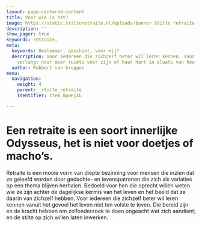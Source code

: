 ```yaml
---
layout: page-centered-content
title: Voor wie is het?
image: https://static.stilteretraite.nl/uploads/banner Stilte retraite.jpg
description: ''
show_pager: true
keywords: retraite,
meta:
  keywords: Deelnemer, geschikt, voor mij?
  description: Voor iedereen die zichzelf beter wil leren kennen. Voor iedereen die
    verlangt naar meer ruimte voor zijn of haar hart in plaats van hoofd.
  author: Robbert van bruggen
menu:
  navigation:
    weight: 4
    parent: _stilte_retraite
    identifier: item_8pwHjXG

---
```

# Een retraite is een soort innerlijke Odysseus, het is niet voor doetjes of macho’s.

Retraite is een mooie vorm van diepte bezinning voor mensen die inzien dat ze geleefd worden door gedachte- en levenspatronen die zich als variaties op een thema blijven herhalen. Bedoeld voor hen die oprecht willen weten wie ze zijn achter de dagelijkse kermis van het leven en het beeld dat ze daarin van zichzelf hebben. Voor iedereen die zichzelf beter wil leren kennen vanuit het gevoel het leven niet ten volste te leven. Die bereid zijn en de kracht hebben om zelfonderzoek te doen ongeacht wat zich aandient; en de stilte op zich willen laten inwerken.